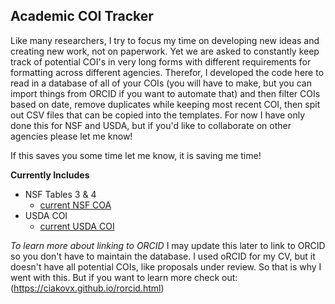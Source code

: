 ## Academic COI Tracker

Like many researchers, I try to focus my time on developing new ideas and creating new work, not on paperwork. Yet we are asked to constantly keep track of potential COI's in very long forms with different requirements for formatting across different agencies. Therefor, I developed the code here to read in a database of all of your COIs (you will have to make, but you can import things from ORCID if you want to automate that) and then filter COIs based on date, remove duplicates while keeping most recent COI, then spit out CSV files that can be copied into the templates. For now I have only done this for NSF and USDA, but if you'd like to collaborate on other agencies please let me know!

If this saves you some time let me know, it is saving me time!

**Currently Includes**

* NSF Tables 3 & 4
    + [current NSF COA](https://new.nsf.gov/funding/senior-personnel-documents#collaborators-and-other-affiliations-2b3)
* USDA COI 
    + [current USDA COI](https://www.nifa.usda.gov/application-support-templates)


*To learn more about linking to ORCID*
I may update this later to link to ORCID so you don't have to maintain the database. I used oRCID for my CV, but it doesn't have all potential COIs, like proposals under review. So that is why I went with this. But if you want to learn more check out: (https://ciakovx.github.io/rorcid.html)